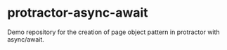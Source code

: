 # protractor-async-await

Demo repository for the creation of page object pattern in protractor with async/await.
